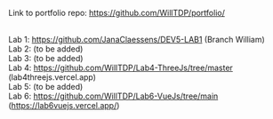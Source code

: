 Link to portfolio repo: https://github.com/WillTDP/portfolio/

<br>Lab 1: https://github.com/JanaClaessens/DEV5-LAB1 (Branch William)
<br>Lab 2: (to be added)
<br>Lab 3: (to be added)
<br>Lab 4: https://github.com/WillTDP/Lab4-ThreeJs/tree/master (lab4threejs.vercel.app) 
<br>Lab 5: (to be added)
<br>Lab 6: https://github.com/WillTDP/Lab6-VueJs/tree/main (https://lab6vuejs.vercel.app/)
